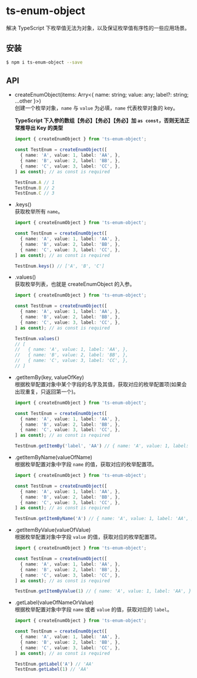 # ts-enum-object

解决 TypeScript 下枚举值无法为对象，以及保证枚举值有序性的一些应用场景。

## 安装

```bash
$ npm i ts-enum-object --save
```

## API

* createEnumObject(items: Arry<{ name: string; value: any; label?: string; ...other }>)  
  创建一个枚举对象，`name` 与 `value` 为必填，`name` 代表枚举对象的 key。

  **TypeScript 下入参的数组【务必】【务必】【务必】加 `as const`，否则无法正常推导出 Key 的类型**

  ```ts
  import { createEnumObject } from 'ts-enum-object';

  const TestEnum = createEnumObject([
    { name: 'A', value: 1, label: 'AA', },
    { name: 'B', value: 2, label: 'BB', },
    { name: 'C', value: 3, label: 'CC', },
  ] as const); // as const is required

  TestEnum.A // 1
  TestEnum.B // 2
  TestEnum.C // 3
  ```

* .keys()  
  获取枚举所有 `name`。

  ```ts
  import { createEnumObject } from 'ts-enum-object';

  const TestEnum = createEnumObject([
    { name: 'A', value: 1, label: 'AA', },
    { name: 'B', value: 2, label: 'BB', },
    { name: 'C', value: 3, label: 'CC', },
  ] as const); // as const is required

  TestEnum.keys() // ['A', 'B', 'C']
  ```

* .values()  
  获取枚举列表，也就是 createEnumObject 的入参。

  ```ts
  import { createEnumObject } from 'ts-enum-object';

  const TestEnum = createEnumObject([
    { name: 'A', value: 1, label: 'AA', },
    { name: 'B', value: 2, label: 'BB', },
    { name: 'C', value: 3, label: 'CC', },
  ] as const); // as const is required

  TestEnum.values()
  // [
  //   { name: 'A', value: 1, label: 'AA', },
  //   { name: 'B', value: 2, label: 'BB', },
  //   { name: 'C', value: 3, label: 'CC', },
  // ]
  ```
* .getItemBy(key, valueOfKey)   
  根据枚举配置对象中某个字段的名字及其值，获取对应的枚举配置项(如果会出现重复，只返回第一个)。

  ```ts
  import { createEnumObject } from 'ts-enum-object';

  const TestEnum = createEnumObject([
    { name: 'A', value: 1, label: 'AA', },
    { name: 'B', value: 2, label: 'BB', },
    { name: 'C', value: 3, label: 'CC', },
  ] as const); // as const is required

  TestEnum.getItemBy('label', 'AA') // { name: 'A', value: 1, label: 'AA', }
  ```

* .getItemByName(valueOfName)   
  根据枚举配置对象中字段 `name` 的值，获取对应的枚举配置项。

  ```ts
  import { createEnumObject } from 'ts-enum-object';

  const TestEnum = createEnumObject([
    { name: 'A', value: 1, label: 'AA', },
    { name: 'B', value: 2, label: 'BB', },
    { name: 'C', value: 3, label: 'CC', },
  ] as const); // as const is required

  TestEnum.getItemByName('A') // { name: 'A', value: 1, label: 'AA', }
  ```

* .getItemByValue(valueOfValue)   
  根据枚举配置对象中字段 `value` 的值，获取对应的枚举配置项。

  ```ts
  import { createEnumObject } from 'ts-enum-object';

  const TestEnum = createEnumObject([
    { name: 'A', value: 1, label: 'AA', },
    { name: 'B', value: 2, label: 'BB', },
    { name: 'C', value: 3, label: 'CC', },
  ] as const); // as const is required

  TestEnum.getItemByValue(1) // { name: 'A', value: 1, label: 'AA', }
  ```

* .getLabel(valueOfNameOrValue)   
  根据枚举配置对象中字段 `name` 或者 `value` 的值，获取对应的 `label`。

  ```ts
  import { createEnumObject } from 'ts-enum-object';

  const TestEnum = createEnumObject([
    { name: 'A', value: 1, label: 'AA', },
    { name: 'B', value: 2, label: 'BB', },
    { name: 'C', value: 3, label: 'CC', },
  ] as const); // as const is required

  TestEnum.getLabel('A') // 'AA'
  TestEnum.getLabel(1) // 'AA'
  ```
